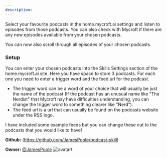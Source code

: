 ```yaml
---
description: 
---
```

Select your favourite podcasts in the home.mycroft.ai settings and listen to episodes from those podcasts.
You can also check with Mycroft if there are any new episodes available from your chosen podcasts.

You can now also scroll through all episodes of your chosen podcasts.

### Setup
You can enter your chosen podcasts into the Skills Settings section of the home.mycroft.ai site.
Here you have space to store 3 podcasts. For each one you need to enter a trigger word and the feed
url for the podcast.
- The trigger word can be a word of your choice that will usually be just the name
of the podcast (If the podcast has an unusual name like "The Nerdist" that Mycroft nay have difficulties understanding,
you can change the trigger word to something clearer like "Nerd").
- The feed url is a url that can usually be found on the podcasts website under the RSS logo.

I have included some example feeds but you can change these out to the podcasts that you would like to have!

**Github:** (https://github.com/JamesPoole/podcast-skill)

**Owner:** [@JamesPoole](https://github.com/JamesPoole) ![avatart](https://avatars0.githubusercontent.com/u/9287618?v=4)

